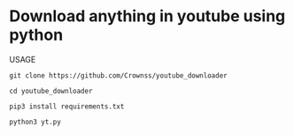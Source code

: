 # Download anything in youtube using python

USAGE

```git clone https://github.com/Crownss/youtube_downloader```

```cd youtube_downloader```


```pip3 install requirements.txt```


```python3 yt.py```
